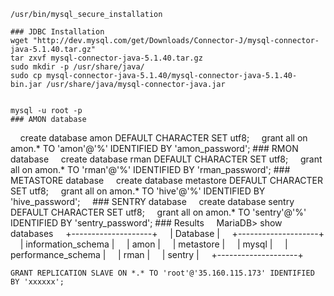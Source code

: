     
    /usr/bin/mysql_secure_installation
    
    ### JDBC Installation
    wget "http://dev.mysql.com/get/Downloads/Connector-J/mysql-connector-java-5.1.40.tar.gz"
    tar zxvf mysql-connector-java-5.1.40.tar.gz
    sudo mkdir -p /usr/share/java/
    sudo cp mysql-connector-java-5.1.40/mysql-connector-java-5.1.40-bin.jar /usr/share/java/mysql-connector-java.jar


    mysql -u root -p
    ### AMON database
    create database amon DEFAULT CHARACTER SET utf8;
    grant all on amon.* TO 'amon'@'%' IDENTIFIED BY 'amon_password';
    ### RMON database
    create database rman DEFAULT CHARACTER SET utf8;
    grant all on amon.* TO 'rman'@'%' IDENTIFIED BY 'rman_password';
    ### METASTORE database
    create database metastore DEFAULT CHARACTER SET utf8;
    grant all on amon.* TO 'hive'@'%' IDENTIFIED BY 'hive_password';
    ### SENTRY database
    create database sentry DEFAULT CHARACTER SET utf8;
    grant all on amon.* TO 'sentry'@'%' IDENTIFIED BY 'sentry_password';
    ### Results 
    MariaDB> show databases
    +--------------------+
    | Database           |
    +--------------------+
    | information_schema |
    | amon               |
    | metastore          |
    | mysql              |
    | performance_schema |
    | rman               |
    | sentry             |
    +--------------------+

    GRANT REPLICATION SLAVE ON *.* TO 'root'@'35.160.115.173' IDENTIFIED BY 'xxxxxx';
